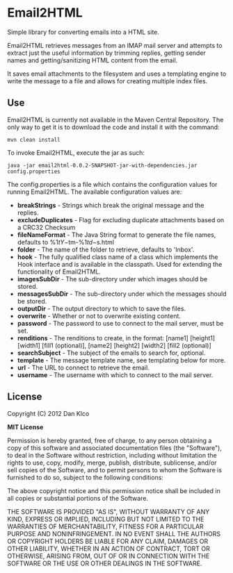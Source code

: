 Email2HTML
==========

Simple library for converting emails into a HTML site.

Email2HTML retrieves messages from an IMAP mail server and attempts to extract just the useful information by trimming replies, getting sender names and getting/sanitizing HTML content from the email.

It saves email attachments to the filesystem and uses a templating engine to write the message to a file and allows for creating multiple index files.

Use
----------

Email2HTML is currently not available in the Maven Central Repository.  The only way to get it is to download the code and install it with the command:

	mvn clean install

To invoke Email2HTML, execute the jar as such:

    java -jar email2html-0.0.2-SNAPSHOT-jar-with-dependencies.jar config.properties

The config.properties is a file which contains the configuration values for running Email2HTML.  The available configuration values are:

* **breakStrings** - Strings which break the original message and the replies.
* **excludeDuplicates**  - Flag for excluding duplicate attachments based on a CRC32 Checksum
* **fileNameFormat** - The Java String format to generate the file names, defaults to %1$tY-%1$tm-%1$td-%2$s.html
* **folder** - The name of the folder to retrieve, defaults to 'Inbox'.
* **hook** - The fully qualified class name of a class which implements the Hook interface and is available in the classpath.  Used for extending the functionality of Email2HTML.
* **imagesSubDir** - The sub-directory under which images should be stored.
* **messagesSubDir** - The sub-directory under which the messages should be stored.
* **outputDir** - The output directory to which to save the files.
* **overwrite** - Whether or not to overwrite existing content.
* **password** - The password to use to connect to the mail server, must be set.
* **renditions** - The renditions to create, in the format: [name1] [height1] [width1] [fill1 (optional)], [name2] [height2] [width2] [fill2 (optional)]
* **searchSubject** - The subject of the emails to search for, optional.
* **template** - The message template name, see templating below for more.
* **url** - The URL to connect to retrieve the email.
* **username** - The username with which to connect to the mail server.

License 
---------- 

Copyright (C) 2012  Dan Klco

**MIT License**

Permission is hereby granted, free of charge, to any person obtaining a copy of this software and associated documentation files (the "Software"), to deal in the Software without restriction, including without limitation the rights to use, copy, modify, merge, publish, distribute, sublicense, and/or sell copies of the Software, and to permit persons to whom the Software is furnished to do so, subject to the following conditions:

The above copyright notice and this permission notice shall be included in all copies or substantial portions of the Software.

THE SOFTWARE IS PROVIDED "AS IS", WITHOUT WARRANTY OF ANY KIND, EXPRESS OR IMPLIED, INCLUDING BUT NOT LIMITED TO THE WARRANTIES OF MERCHANTABILITY, FITNESS FOR A PARTICULAR PURPOSE AND NONINFRINGEMENT. IN NO EVENT SHALL THE AUTHORS OR COPYRIGHT HOLDERS BE LIABLE FOR ANY CLAIM, DAMAGES OR OTHER LIABILITY, WHETHER IN AN ACTION OF CONTRACT, TORT OR OTHERWISE, ARISING FROM, OUT OF OR IN CONNECTION WITH THE SOFTWARE OR THE USE OR OTHER DEALINGS IN THE SOFTWARE.

